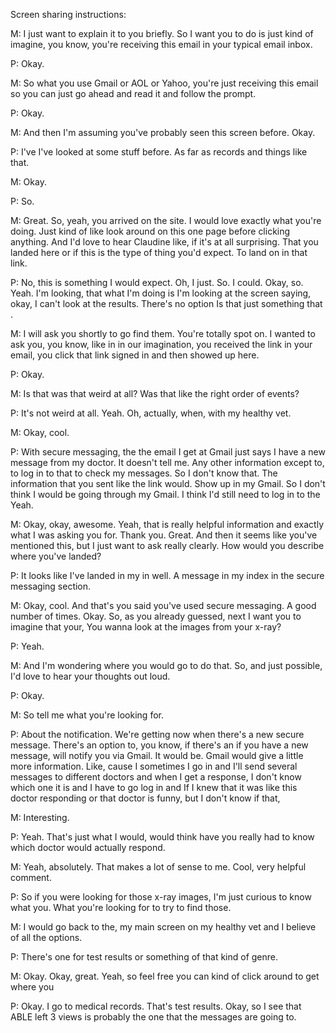 Screen sharing instructions: 

M: I just want to explain it to you briefly. So I want you to do is just kind of imagine, you know, you're receiving this email in your typical email inbox.

P: Okay.

M: So what you use Gmail or AOL or Yahoo, you're just receiving this email so you can just go ahead and read it and follow the prompt.

P: Okay.

M: And then I'm assuming you've probably seen this screen before. Okay.

P: I've I've looked at some stuff before. As far as records and things like that.

M: Okay.

P: So.

M: Great. So, yeah, you arrived on the site. I would love exactly what you're doing. Just kind of like look around on this one page before clicking anything. And I'd love to hear Claudine like, if it's at all surprising. That you landed here or if this is the type of thing you'd expect. To land on in that link.

P: No, this is something I would expect. Oh, I just. So. I could. Okay, so. Yeah. I'm looking, that what I'm doing is I'm looking at the screen saying, okay, I can't look at the results. There's no option Is that just something that . 

M: I will ask you shortly to go find them. You're totally spot on. I wanted to ask you, you know, like in in our imagination, you received the link in your email, you click that link signed in and then showed up here.

P: Okay.

M: Is that was that weird at all? Was that like the right order of events?

P: It's not weird at all. Yeah. Oh, actually, when, with my healthy vet.

M: Okay, cool.

P: With secure messaging, the the email I get at Gmail just says I have a new message from my doctor. It doesn't tell me. Any other information except to, to log in to that to check my messages. So I don't know that. The information that you sent like the link would. Show up in my Gmail. So I don't think I would be going through my Gmail. I think I'd still need to log in to the Yeah.

M: Okay, okay, awesome. Yeah, that is really helpful information and exactly what I was asking you for. Thank you. Great. And then it seems like you've mentioned this, but I just want to ask really clearly. How would you describe where you've landed?

P: It looks like I've landed in my in well. A message in my index in the secure messaging section.

M: Okay, cool. And that's you said you've used secure messaging. A good number of times. Okay. So, as you already guessed, next I want you to imagine that your, You wanna look at the images from your x-ray?

P: Yeah.

M: And I'm wondering where you would go to do that. So, and just possible, I'd love to hear your thoughts out loud.

P: Okay.

M: So tell me what you're looking for.

P: About the notification. We're getting now when there's a new secure message. There's an option to, you know, if there's an if you have a new message, will notify you via Gmail. It would be. Gmail would give a little more information. Like, cause I sometimes I go in and I'll send several messages to different doctors and when I get a response, I don't know which one it is and I have to go log in and If I knew that it was like this doctor responding or that doctor is funny, but I don't know if that,

M: Interesting. 

P: Yeah. That's just what I would, would think have you really had to know which doctor would actually respond.

M: Yeah, absolutely. That makes a lot of sense to me. Cool, very helpful comment.

P: So if you were looking for those x-ray images, I'm just curious to know what you. What you're looking for to try to find those.

M: I would go back to the, my main screen on my healthy vet and I believe of all the options.

P: There's one for test results or something of that kind of genre.

M: Okay. Okay, great. Yeah, so feel free you can kind of click around to get where you 

P: Okay. I go to medical records. That's test results. Okay, so I see that ABLE left 3 views is probably the one that the messages are going to.



